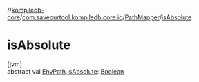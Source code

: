 //[kompiledb-core](../../../index.md)/[com.saveourtool.kompiledb.core.io](../index.md)/[PathMapper](index.md)/[isAbsolute](is-absolute.md)

# isAbsolute

[jvm]\
abstract val [EnvPath](../../com.saveourtool.kompiledb.core/-env-path/index.md).[isAbsolute](is-absolute.md): [Boolean](https://kotlinlang.org/api/latest/jvm/stdlib/kotlin/-boolean/index.html)
